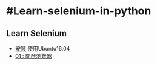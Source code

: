 #Learn-selenium-in-python
================================

Learn Selenium
------------
* [安裝](ubuntu16.04_install.md) 使用Ubuntu16.04
* [01 : 開啟瀏覽器](run/sample01.py)
